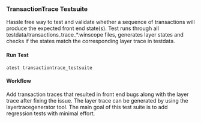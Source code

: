 ### TransactionTrace Testsuite ###

Hassle free way to test and validate whether a sequence of
transactions will produce the expected front end state(s). Test
runs through all testdata/transactions_trace_*.winscope files,
generates layer states and checks if the states match the
corresponding layer trace in testdata.


#### Run Test ####
`atest transactiontrace_testsuite`


#### Workflow ####
Add transaction traces that resulted in front end bugs along
with the layer trace after fixing the issue. The layer trace
can be generated by using the layertracegenerator tool. The
main goal of this test suite is to add regression tests with
minimal effort.

